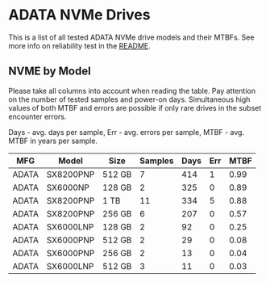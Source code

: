 ADATA NVMe Drives
=================

This is a list of all tested ADATA NVMe drive models and their MTBFs. See more
info on reliability test in the [README](https://github.com/bsdhw/SMART).

NVME by Model
------------

Please take all columns into account when reading the table. Pay attention on the
number of tested samples and power-on days. Simultaneous high values of both MTBF
and errors are possible if only rare drives in the subset encounter errors.

Days - avg. days per sample,
Err  - avg. errors per sample,
MTBF - avg. MTBF in years per sample.

| MFG       | Model              | Size   | Samples | Days  | Err   | MTBF |
|-----------|--------------------|--------|---------|-------|-------|------|
| ADATA     | SX8200PNP          | 512 GB | 7       | 414   | 1     | 0.99   |
| ADATA     | SX6000NP           | 128 GB | 2       | 325   | 0     | 0.89   |
| ADATA     | SX8200PNP          | 1 TB   | 11      | 334   | 5     | 0.88   |
| ADATA     | SX8200PNP          | 256 GB | 6       | 207   | 0     | 0.57   |
| ADATA     | SX6000LNP          | 128 GB | 2       | 92    | 0     | 0.25   |
| ADATA     | SX6000PNP          | 512 GB | 2       | 29    | 0     | 0.08   |
| ADATA     | SX6000PNP          | 256 GB | 2       | 13    | 0     | 0.04   |
| ADATA     | SX6000LNP          | 512 GB | 3       | 11    | 0     | 0.03   |
